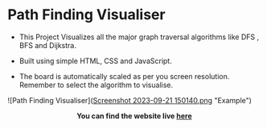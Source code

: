 
# Path Finding Visualiser

- This Project Visualizes all the major graph traversal algorithms like DFS , BFS and Dijkstra. 

- Built using simple HTML, CSS and JavaScript.

- The board is automatically scaled as per you screen resolution. Remember to select the algorithm to visualise.

![Path Finding Visualiser]([Screenshot 2023-09-21 150140.png](https://github.com/ggs4ggs4/Path-Finding-Visualizer/blob/a014e32aff24fb13f866e39ddacba5b8f6487dfa/Screenshot%202023-09-21%20150140.png) "Example")

**<p align='center'>You can find the website live <a href="https://ggs4ggs4.github.io/Path-Finding-Visualizer/">here</a></p>**
